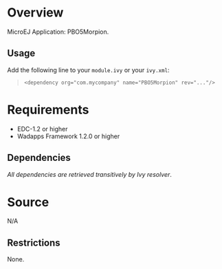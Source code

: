 <!--
	Markdown
-->

# Overview
MicroEJ Application: PBO5Morpion.

## Usage
Add the following line to your `module.ivy` or your `ivy.xml`:
> `<dependency org="com.mycompany" name="PBO5Morpion" rev="..."/>`

# Requirements
  - EDC-1.2 or higher
  - Wadapps Framework 1.2.0 or higher

## Dependencies
_All dependencies are retrieved transitively by Ivy resolver_.

# Source
N/A

## Restrictions
None.